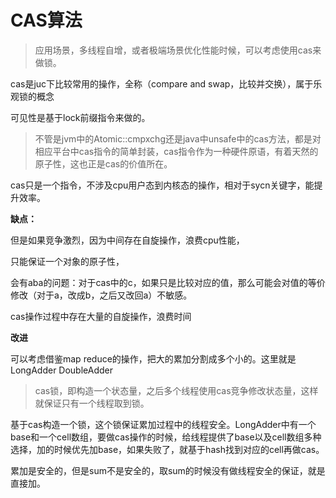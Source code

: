 # CAS算法

> 应用场景，多线程自增，或者极端场景优化性能时候，可以考虑使用cas来做锁。

cas是juc下比较常用的操作，全称（compare and swap，比较并交换），属于乐观锁的概念

可见性是基于lock前缀指令来做的。

> 不管是jvm中的Atomic::cmpxchg还是java中unsafe中的cas方法，都是对相应平台中cas指令的简单封装，cas指令作为一种硬件原语，有着天然的原子性，这也正是cas的价值所在。

cas只是一个指令，不涉及cpu用户态到内核态的操作，相对于sycn关键字，能提升效率。

**缺点：**

但是如果竞争激烈，因为中间存在自旋操作，浪费cpu性能，

只能保证一个对象的原子性，

会有aba的问题：对于cas中的c，如果只是比较对应的值，那么可能会对值的等价修改（对于a，改成b，之后又改回a）不敏感。



cas操作过程中存在大量的自旋操作，浪费时间

**改进**

可以考虑借鉴map reduce的操作，把大的累加分割成多个小的。这里就是LongAdder DoubleAdder

> cas锁，即构造一个状态量，之后多个线程使用cas竞争修改状态量，这样就保证只有一个线程取到锁。

基于cas构造一个锁，这个锁保证累加过程中的线程安全。LongAdder中有一个base和一个cell数组，要做cas操作的时候，给线程提供了base以及cell数组多种选择，加的时候优先加base，如果失败了，就基于hash找到对应的cell再做cas。

累加是安全的，但是sum不是安全的，取sum的时候没有做线程安全的保证，就是直接加。



